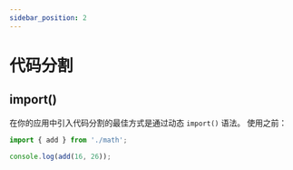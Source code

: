 ```yaml
---
sidebar_position: 2
---
```

# 代码分割
## import()
在你的应用中引入代码分割的最佳方式是通过动态 `import()` 语法。
使用之前：
```js
import { add } from './math';

console.log(add(16, 26));
```
